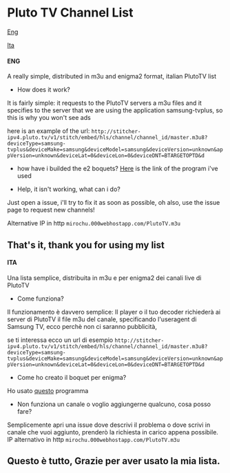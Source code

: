 # Pluto TV Channel List
[Eng](#ENG)

[Ita](#ITA)

####  ENG
A really simple, distributed in m3u and enigma2 format, italian PlutoTV list
- How does it work?
 
 It is fairly simple: it requests to the PlutoTV servers a m3u files and it specifies to the server that we are using the application samsung-tvplus, so this is why you won't see ads

here is an example of the url:
`http://stitcher-ipv4.pluto.tv/v1/stitch/embed/hls/channel/channel_id/master.m3u8?deviceType=samsung-tvplus&deviceMake=samsung&deviceModel=samsung&deviceVersion=unknown&appVersion=unknown&deviceLat=0&deviceLon=0&deviceDNT=BTARGETOPTD&d`

- how have i builded the e2 boquets?
 [Here](http://http://www.enigma-tv.com/modules/download/index.php?easiestml_lang=it# "here") is the link of the program i've used

- Help, it isn't working, what can i do?
 
 Just open a issue, i'll try to fix it as soon as possible, oh also, use the issue page to request new channels!


Alternative IP in http
`mirochu.000webhostapp.com/PlutoTV.m3u`

## That's it, thank you for using my list

#### ITA
Una lista semplice, distribuita in m3u e per enigma2 dei canali live di PlutoTV
- Come funziona?
 
 Il funzionamento è davvero semplice: Il player o il tuo decoder richiederà ai server di PlutoTV il file m3u del canale, specificando l'useragent di Samsung TV, ecco
 perchè non ci saranno pubblicità, 

se ti interessa ecco un url di esempio
`http://stitcher-ipv4.pluto.tv/v1/stitch/embed/hls/channel/channel_id/master.m3u8?deviceType=samsung-tvplus&deviceMake=samsung&deviceModel=samsung&deviceVersion=unknown&appVersion=unknown&deviceLat=0&deviceLon=0&deviceDNT=BTARGETOPTD&d`

- Come ho creato il boquet per enigma?
 
 Ho usato [questo](http://www.enigma-tv.com/modules/download/index.php?easiestml_lang=it# "questo") programma

- Non funziona un canale o voglio aggiungerne qualcuno, cosa posso fare?
 
 Semplicemente apri una issue dove descrivi il problema o dove scrivi in canale che vuoi aggiunto, prenderò la richiesta in carico appena possibile.
IP alternativo in http
`mirochu.000webhostapp.com/PlutoTV.m3u`
## Questo è tutto, Grazie per aver usato la mia lista.


